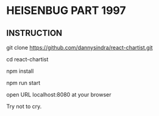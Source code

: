 # HEISENBUG PART 1997

## INSTRUCTION
git clone https://github.com/dannysindra/react-chartist.git

cd react-chartist

npm install

npm run start

open URL localhost:8080 at your browser



Try not to cry.